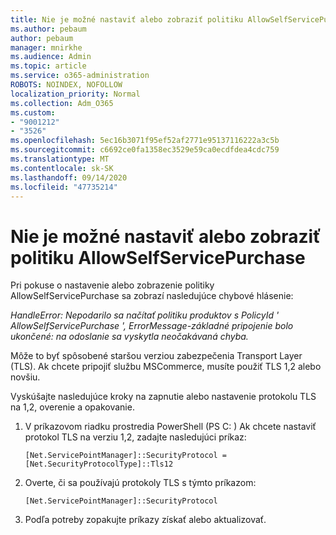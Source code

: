 ```yaml
---
title: Nie je možné nastaviť alebo zobraziť politiku AllowSelfServicePurchase
ms.author: pebaum
author: pebaum
manager: mnirkhe
ms.audience: Admin
ms.topic: article
ms.service: o365-administration
ROBOTS: NOINDEX, NOFOLLOW
localization_priority: Normal
ms.collection: Adm_O365
ms.custom:
- "9001212"
- "3526"
ms.openlocfilehash: 5ec16b3071f95ef52af2771e95137116222a3c5b
ms.sourcegitcommit: c6692ce0fa1358ec3529e59ca0ecdfdea4cdc759
ms.translationtype: MT
ms.contentlocale: sk-SK
ms.lasthandoff: 09/14/2020
ms.locfileid: "47735214"
---
```

# <a name="unable-to-set-or-view-the-allowselfservicepurchase-policy"></a>Nie je možné nastaviť alebo zobraziť politiku AllowSelfServicePurchase

Pri pokuse o nastavenie alebo zobrazenie politiky AllowSelfServicePurchase sa zobrazí nasledujúce chybové hlásenie:

*HandleError: Nepodarilo sa načítať politiku produktov s PolicyId ' AllowSelfServicePurchase ', ErrorMessage-základné pripojenie bolo ukončené: na odoslanie sa vyskytla neočakávaná chyba.*

Môže to byť spôsobené staršou verziou zabezpečenia Transport Layer (TLS). Ak chcete pripojiť službu MSCommerce, musíte použiť TLS 1,2 alebo novšiu.  

Vyskúšajte nasledujúce kroky na zapnutie alebo nastavenie protokolu TLS na 1,2, overenie a opakovanie.
 1. V príkazovom riadku prostredia PowerShell (PS C: \) Ak chcete nastaviť protokol TLS na verziu 1,2, zadajte nasledujúci príkaz:

    `[Net.ServicePointManager]::SecurityProtocol = [Net.SecurityProtocolType]::Tls12`

2. Overte, či sa používajú protokoly TLS s týmto príkazom:

    `[Net.ServicePointManager]::SecurityProtocol` 

3. Podľa potreby zopakujte príkazy získať alebo aktualizovať.

